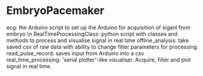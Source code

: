 # EmbryoPacemaker

ecg: the Arduino script to set up the Arduino for acquisition of siganl from embryo \n
RealTimeProcessingClass: python script with classes and methods to process and visualise signal in real time
offline_analysis: take saved csv of raw data with ability to change filter parameters for processing
read_pulse_record: saves input from Arduino into a csv
real_time_processing: 'serial plotter'-like visualiser. Acquire, filter and plot signal in real time.
